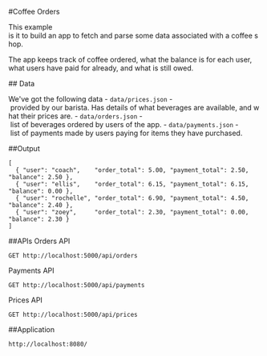 #Coffee Orders

This example is it to build an app to fetch and parse some data associated with a coffee shop.

The app keeps track of coffee ordered, what the balance is for each user, what users have paid for already, and what is still owed.

## Data

We've got the following data
- `data/prices.json` - provided by our barista. Has details of what beverages are available, and what their prices are.
- `data/orders.json` - list of beverages ordered by users of the app.
- `data/payments.json` - list of payments made by users paying for items they have purchased.

##Output

  ```
  [
    { "user": "coach",    "order_total": 5.00, "payment_total": 2.50, "balance": 2.50 },
    { "user": "ellis",    "order_total": 6.15, "payment_total": 6.15, "balance": 0.00 },
    { "user": "rochelle", "order_total": 6.90, "payment_total": 4.50, "balance": 2.40 },
    { "user": "zoey",     "order_total": 2.30, "payment_total": 0.00, "balance": 2.30 }
  ]
  ```

##APIs 
Orders API
```
GET http://localhost:5000/api/orders
```

Payments API
```
GET http://localhost:5000/api/payments
```

Prices API
```
GET http://localhost:5000/api/prices
```

##Application
```
http://localhost:8080/
```

